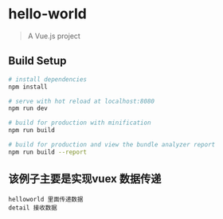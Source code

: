# hello-world

> A Vue.js project

## Build Setup

``` bash
# install dependencies
npm install

# serve with hot reload at localhost:8080
npm run dev

# build for production with minification
npm run build

# build for production and view the bundle analyzer report
npm run build --report
```
## 该例子主要是实现vuex 数据传递    
    helloworld 里面传递数据   
    detail 接收数据

